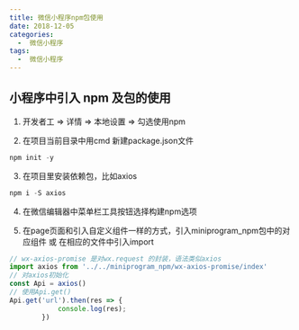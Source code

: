 ```yaml
---
title: 微信小程序npm包使用
date: 2018-12-05
categories:
  -  微信小程序
tags:
  -  微信小程序
---
```

## 小程序中引入 npm 及包的使用
1. 开发者工 => 详情 => 本地设置 => 勾选使用npm

2. 在项目当前目录中用cmd 新建package.json文件
```js
npm init -y
```
3. 在项目里安装依赖包，比如axios
```js
npm i -S axios
```
4. 在微信编辑器中菜单栏工具按钮选择构建npm选项

5. 在page页面和引入自定义组件一样的方式，引入miniprogram_npm包中的对应组件 或 在相应的文件中引入import
```js
// wx-axios-promise 是对wx.request 的封装，语法类似axios
import axios from '../../miniprogram_npm/wx-axios-promise/index'
// 对axios初始化
const Api = axios()
// 使用Api.get()
Api.get('url').then(res => {
            console.log(res);
        })
```

